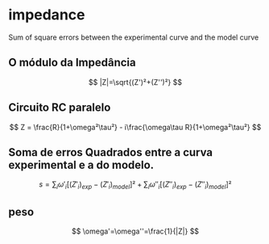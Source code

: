 # impedance
Sum of square errors between the experimental curve and the model curve

## O módulo da Impedância

$$
|Z|=\sqrt{(Z')²+(Z'')²}
$$



## Circuito RC paralelo

$$
Z = \frac{R}{1+\omega²\tau²} - i\frac{\omega\tau R}{1+\omega²\tau²}
$$



## Soma de erros Quadrados entre a curva experimental e a do modelo.

$$
s = \sum_{i}\omega'_i[(Z'_i)_{exp} - (Z'_i)_{model}]²+\sum_{i}\omega''_i[(Z''_i)_{exp} - (Z''_i)_{model}]²
$$

## peso

$$
\omega'=\omega''=\frac{1}{|Z|}
$$



